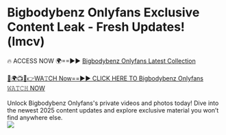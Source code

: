 # Bigbodybenz Onlyfans Exclusive Content Leak - Fresh Updates! (lmcv)

🔥 ACCESS NOW 🌍==►► <a href="https://tinyurl.com/kvy9nzfs" rel="nofollow">Bigbodybenz Onlyfans Latest Collection</a>
<br><br>
[🔴🌍📺📱👉WA𝚃CH Now==►► CLICK HERE TO Bigbodybenz Onlyfans 𝚆𝙰𝚃𝙲𝙷 NOW](https://tinyurl.com/kvy9nzfs)
<br><br>
Unlock Bigbodybenz Onlyfans's private videos and photos today! Dive into the newest 2025 content updates and explore exclusive material you won’t find anywhere else.
<br>
<a href="https://tinyurl.com/kvy9nzfs" rel="nofollow" data-target="animated-image.originalLink"><img src="https://camo.githubusercontent.com/8a4f000d20f83aca3bf7ec5f350d767afa0574a8a352519fd8cfa583a6f93a33/68747470733a2f2f692e696d6775722e636f6d2f644a486b345a712e676966" data-canonical-src="https://i.imgur.com/dJHk4Zq.gif" style="max-width: 100%; display: inline-block;" data-target="animated-image.originalImage"></a>
<br>
